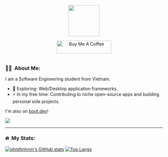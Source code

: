 <p align="center"><img src="https://i.giphy.com/media/v1.Y2lkPTc5MGI3NjExbW8zcGV1aWx1NjFqMXY1d3BrdDdlbDJraDNrMGV2OWQzaGIzM2dwdCZlcD12MV9pbnRlcm5hbF9naWZfYnlfaWQmY3Q9dHM/Uaxj062PavgqZRhVkS/giphy.gif" width="100"/></p>

<p align="center"><a href="https://www.buymeacoffee.com/phnthnhnm" target="_blank"><img src="https://cdn.buymeacoffee.com/buttons/default-orange.png" alt="Buy Me A Coffee" height="41" width="174"></a></p>

<p align="center"><a href="https://github.com/antonkomarev/github-profile-views-counter" target="_blank"><img src="https://komarev.com/ghpvc/?username=phnthnhnm&style=flat-square&color=blue" alt=""></a></p>

### 👨‍💻 &nbsp;About Me:

I am a Software Engineering student from Vietnam.

- 🌱 Exploring: Web/Desktop application frameworks.
- ⚡ In my free time: Contributing to niche open-source apps and building personal side projects.

I'm also on [boot.dev](https://www.boot.dev/u/luminous)!
<p align="left">
  <img src="https://api.boot.dev/v1/users/public/4a8c2395-9c52-4a15-83a6-2769a850fe54/thumbnail" >
</p>

---

### 🔥 &nbsp;My Stats:

[![phnthnhnm's GitHub stats](https://github-readme-stats-phi-olive-19.vercel.app/api?username=phnthnhnm&show_icons=true&hide_title=true&show=reviews,discussions_started,discussions_answered,prs_merged,prs_merged_percentage&theme=catppuccin_mocha&rank_icon=github)](https://github.com/anuraghazra/github-readme-stats)
[![Top Langs](https://github-readme-stats-phi-olive-19.vercel.app/api/top-langs/?username=phnthnhnm&layout=compact&theme=catppuccin_mocha)](https://github.com/anuraghazra/github-readme-stats)

